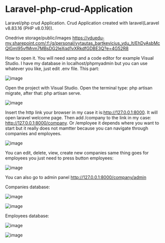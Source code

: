 # Laravel-php-crud-Application
Laravel/php crud Application. 
Crud Application created with laravel(Laravel v8.83.16 (PHP v8.0.19)).


Onedrive storage/public/images https://vduedu-my.sharepoint.com/:f:/g/personal/vytautas_bartkevicius_vdu_lt/EhDyAsbMcQlGml95vfMnm7MBsDG2IeXqd1vXRkdfGDBE3Q?e=4G52R8



How to open it.
You will need xamp and a code editor for example Visual Studio.
I have my database in localhost/phpmyadmin but you can use whatever you like, just edit .env file. This part:

![image](https://user-images.githubusercontent.com/92724870/175020163-33fbcf08-6a90-463f-aaa7-42a48c272daf.png)


Open the project with Visual Studio. Open the terminal type: php artisan migrate, after that: php artisan serve.

![image](https://user-images.githubusercontent.com/92724870/175019289-d1629f79-9fff-408f-bc76-02b4e6aa2411.png)

Insert the http link your browser in my case it is:http://127.0.0.1:8000. It will open laravel welcome page.
Then add /company to the link in my case: http://127.0.0.1:8000/company. Or /employee it depends where you want to start but it really does not mamtter because you can 
navigate through companies and employees.

![image](https://user-images.githubusercontent.com/92724870/175019691-46ff4231-f897-410a-aa4b-74f7fb3539c8.png)

You can edit, delete, view, create new companies same thing goes for employees you just need to press button employees:

![image](https://user-images.githubusercontent.com/92724870/175019956-91209786-b86d-47c6-a032-aab4b3031115.png)

You can also go to admin panel http://127.0.0.1:8000/company/admin

Companies database:

![image](https://user-images.githubusercontent.com/92724870/175032500-c524fbc5-6e64-48ad-b5b2-0dc195a9c7d2.png)

![image](https://user-images.githubusercontent.com/92724870/175032529-9a1ec1f0-0e1a-49be-a64d-4cc4474a5ebc.png)

Employees database:

![image](https://user-images.githubusercontent.com/92724870/175032600-8d038d6e-3a07-420d-a477-774321ef604e.png)

![image](https://user-images.githubusercontent.com/92724870/175032689-e74db53f-69c5-4b59-92d2-6e66acefe77b.png)






